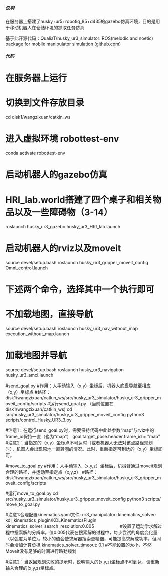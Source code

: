 ﻿##### 说明 #####
在服务器上搭建了husky+ur5+robotiq_85+d435的gazebo仿真环境，目的是用于移动机器人在仓储环境的抓取任务仿真

基于此开源代码：QualiaT/husky_ur3_simulator: ROS(melodic and noetic) package for mobile manipulator simulation (github.com)
##### 代码 #####
# 在服务器上运行
# 切换到文件存放目录 
cd disk1/wangzixuan/catkin_ws

# 进入虚拟环境 robottest-env
conda activate robottest-env

# 启动机器人的gazebo仿真
# HRI_lab.world搭建了四个桌子和相关物品以及一些障碍物（3-14）
roslaunch husky_ur3_gazebo husky_ur3_HRI_lab.launch

# 启动机器人的rviz以及moveit
source devel/setup.bash
roslaunch husky_ur3_gripper_moveit_config Omni_control.launch

# 下述两个命令，选择其中一个执行即可
# 不加载地图，直接导航
source devel/setup.bash
roslaunch husky_ur3_nav_without_map execution_without_map.launch
# 加载地图并导航
source devel/setup.bash
roslaunch husky_ur3_navigation husky_ur3_amcl.launch

#send_goal.py
#作用：人手动输入（x,y）坐标后，机器人底盘导航至相应（x,y）坐标点
#路径：
disk1/wangzixuan/catkin_ws/src/husky_ur3_simulator/husky_ur3_gripper_moveit_config/scripts
#运行send_goal.py
（当前位置在
disk1/wangzixuan/catkin_ws) 
cd src/husky_ur3_simulator/husky_ur3_gripper_moveit_config
python3 scripts/control_Husky_UR3_3.py


#注意1：在运行send_goal.py时，需要保持代码中此处参数“map”与rviz中的frame_id保持一直（也为“map”）
goal.target_pose.header.frame_id = "map"
#注意2：当指定的（x,y）坐标点不可达时（或者机器人无法对该点路径规划时），机器人会出现原地一直转圈的情况。此时，重新指定可到达的（x,y）坐标即可。

#move_to_goal.py
#作用：人手动输入（x,y,z）坐标后，机械臂通过moveit规划合理的路径，并运动至指定点（x,y,z）
#路径：
disk1/wangzixuan/catkin_ws/src/husky_ur3_simulator/husky_ur3_gripper_moveit_config/scripts

#运行move_to_goal.py
cd src/husky_ur3_simulator/husky_ur3_gripper_moveit_config
python3 scripts/ move_to_goal.py

#注意1:合理配置kinematics.yaml文件: 
ur3_manipulator:
kinematics_solver: kdl_kinematics_plugin/KDLKinematicsPlugin     
kinematics_solver_search_resolution:0.005                     
#设置了运动学求解过程中搜索解的分辨率。值0.005代表在搜索解的过程中，每步尝试的角度变化量（以弧度为单位）。较小的值会使求解器搜索更精细，可能提高求解成功率，但同时会增加计算负担
kinematics_solver_timeout: 0.1 
#不能设置的太小，不然Moveit没有足够的时间进行路劲规划

#注意2：当返回规划失败的提示时，说明输入的(x,y,z)坐标点不可到达，请重新输入合理的(x,y,z)坐标点。
